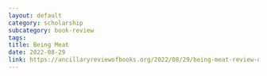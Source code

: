 ```yaml
---
layout: default
category: scholarship
subcategory: book-review
tags:
title: Being Meat
date: 2022-08-29
link: https://ancillaryreviewofbooks.org/2022/08/29/being-meat-review-of-tom-tylers-game-animals-video-games-and-humanity/
---
```

